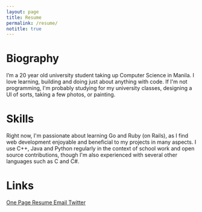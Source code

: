 ```yaml
---
layout: page
title: Resume
permalink: /resume/
notitle: true
---
```

# Biography
I’m a 20 year old university student taking up Computer Science in Manila. I love learning, building and doing just about anything with code. If I'm not programming, I'm probably studying for my university classes, designing a UI of sorts, taking a few photos, or painting.

# Skills
Right now, I'm passionate about learning Go and Ruby (on Rails), as I find web development enjoyable and beneficial to my projects in many aspects. I use C++, Java and Python regularly in the context of school work and open source contributions, though I'm also experienced with several other languages such as C and C#. 

# Links
<div style="text-align: left">
    <a class="resume" href="{{ site.baseurl }}/resources/content/resume.pdf" target="_blank">
      <i class="fa fa-download"></i> One Page Resume
    </a>
    <a class="link" href="mailto:diezcami@gmail.com" target="_blank">
      <i class="fa fa-envelope"></i> Email
    </a>
    <a class="link" href='http://twitter.com/diezcamille' target="_blank">
      <i class="fa fa-twitter"></i> Twitter
    </a>
<!-- REMOVE WHEN URL CHANGES
    <a class="link" href='http://diezcami.vsco.co' target="_blank">
      <i class="fa fa-camera"></i> VSCO
    </a> -->
</div>